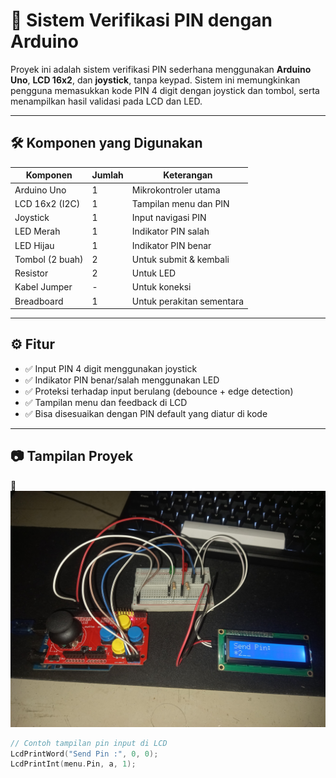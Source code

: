 # 🔐 Sistem Verifikasi PIN dengan Arduino

Proyek ini adalah sistem verifikasi PIN sederhana menggunakan **Arduino Uno**, **LCD 16x2**, dan **joystick**, tanpa keypad. Sistem ini memungkinkan pengguna memasukkan kode PIN 4 digit dengan joystick dan tombol, serta menampilkan hasil validasi pada LCD dan LED.

---

## 🛠️ Komponen yang Digunakan

| Komponen        | Jumlah | Keterangan              |
|-----------------|--------|--------------------------|
| Arduino Uno     | 1      | Mikrokontroler utama     |
| LCD 16x2 (I2C)  | 1      | Tampilan menu dan PIN    |
| Joystick        | 1      | Input navigasi PIN       |
| LED Merah       | 1      | Indikator PIN salah      |
| LED Hijau       | 1      | Indikator PIN benar      |
| Tombol (2 buah) | 2      | Untuk submit & kembali   |
| Resistor        | 2      | Untuk LED                |
| Kabel Jumper    | -      | Untuk koneksi            |
| Breadboard      | 1      | Untuk perakitan sementara|

---

## ⚙️ Fitur

- ✅ Input PIN 4 digit menggunakan joystick
- ✅ Indikator PIN benar/salah menggunakan LED
- ✅ Proteksi terhadap input berulang (debounce + edge detection)
- ✅ Tampilan menu dan feedback di LCD
- ✅ Bisa disesuaikan dengan PIN default yang diatur di kode

---

## 📷 Tampilan Proyek

📸 ![Prototipe Sistem Verifikasi PIN](foto_proyek.jpeg)

```cpp
// Contoh tampilan pin input di LCD
LcdPrintWord("Send Pin :", 0, 0);
LcdPrintInt(menu.Pin, a, 1);
